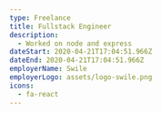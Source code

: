 ```yaml
---
type: Freelance
title: Fullstack Engineer
description:
  - Worked on node and express
dateStart: 2020-04-21T17:04:51.966Z
dateEnd: 2020-04-21T17:04:51.966Z
employerName: Swile
employerLogo: assets/logo-swile.png
icons:
  - fa-react
---
```

